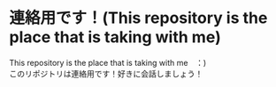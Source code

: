 # 連絡用です！(This repository is the place that is taking with me)
This repository is the place that is taking with me　：)<br>
このリポジトリは連絡用です！好きに会話しましょう！
